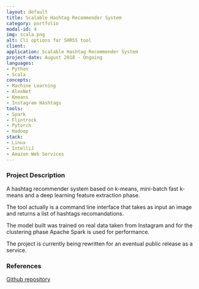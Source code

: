 ```yaml
---
layout: default
title: Scalable Hashtag Recommender System
category: portfolio
modal-id: 4
img: scala.png
alt: Cli options for SHRSS tool
client: 
application: Scalable Hashtag Recommender System
project-date: August 2018 - Ongoing
languages:
- Python
- Scala
concepts:
- Machine Learning
- AlexNet
- Kmeans
- Instagram Hashtags
tools:
- Spark
- Flintrock
- Pytorch
- Hadoop
stack:
- Linux
- IntelliJ
- Amazon Web Services
---
```


### Project Description
A hashtag recommender system based on k-means, mini-batch fast k-means and a deep learning feature extraction phase.

The tool actually is a command line interface that takes as input an image and returns a list of hashtags recomandations.

The model built was trained on real data taken from Instagram and for the clustering phase Apache Spark is used for performance.

The project is currently being rewritten for an eventual public release as a service.

### References
[Github repository](https://github.com/Rhuax/Scalable-Hashtag-Recommender-System)